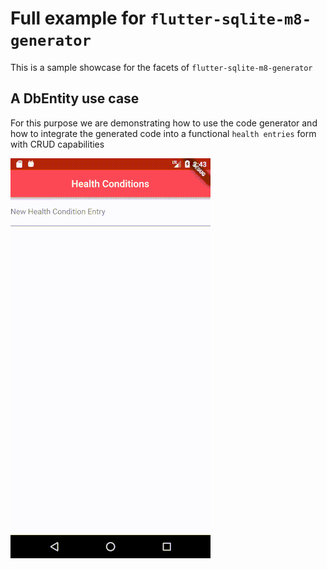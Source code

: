 # Full example for `flutter-sqlite-m8-generator` 

This is a sample showcase for the facets of `flutter-sqlite-m8-generator`

## A DbEntity use case

For this purpose we are demonstrating how to use the code generator and how to integrate the 
generated code into a functional `health entries` form with CRUD capabilities

![usecase001](docs/usecase001-320.gif)


